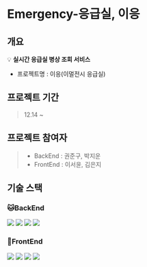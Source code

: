 # Emergency-응급실, 이응

## 개요
> <aside>
💡 **실시간 응급실 병상 조회 서비스**

- 프로젝트명 : 이응(이멀전시 응급실)
</aside>

## 프로젝트 기간
> 12.14 ~

## 프로젝트 참여자
> * BackEnd : 권준구, 박지운
> * FrontEnd : 이서윤, 김은지

## 기술 스택

### 🐱BackEnd
<img src="https://img.shields.io/badge/java-007396?style=for-the-badge&logo=java&logoColor=white"> <img src="https://img.shields.io/badge/spring-6DB33F?style=for-the-badge&logo=spring&logoColor=white"> <img src="https://img.shields.io/badge/spring boot-6DB33F?style=for-the-badge&logo=springboot&logoColor=white">  <img src="https://img.shields.io/badge/mysql-4479A1?style=for-the-badge&logo=mysql&logoColor=white"> 

### 🦊FrontEnd
<img src="https://img.shields.io/badge/html5-E34F26?style=for-the-badge&logo=html5&logoColor=white"> <img src="https://img.shields.io/badge/css-1572B6?style=for-the-badge&logo=css3&logoColor=white"> <img src="https://img.shields.io/badge/javascript-F7DF1E?style=for-the-badge&logo=javascript&logoColor=black"> <img src="https://img.shields.io/badge/react-61DAFB?style=for-the-badge&logo=react&logoColor=black">

